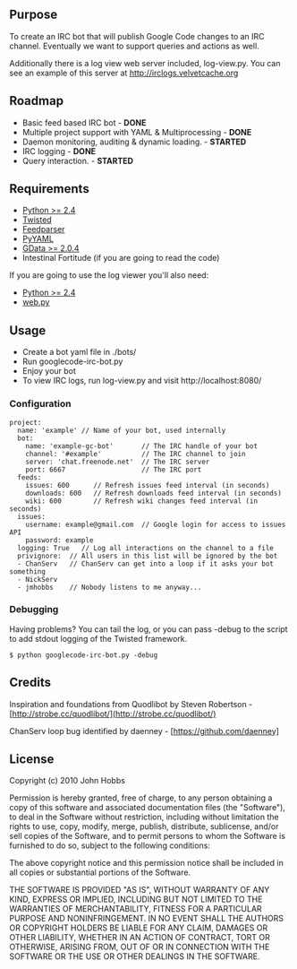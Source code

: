 ## Purpose

To create an IRC bot that will publish Google Code changes to an IRC channel. Eventually we want to support queries and actions as well.

Additionally there is a log view web server included, log-view.py.  You can see an example of this server at <http://irclogs.velvetcache.org>

## Roadmap

  * Basic feed based IRC bot - **DONE**
  * Multiple project support with YAML & Multiprocessing - **DONE**
  * Daemon monitoring, auditing & dynamic loading. - __STARTED__
  * IRC logging - **DONE**
  * Query interaction. - __STARTED__

## Requirements

  * [Python >= 2.4](http://python.org/)
  * [Twisted](http://twistedmatrix.com/trac/)
  * [Feedparser](http://www.feedparser.org/)
  * [PyYAML](http://pyyaml.org/)
  * [GData >= 2.0.4](http://code.google.com/p/gdata-python-client/)
  * Intestinal Fortitude (if you are going to read the code)

  If you are going to use the log viewer you'll also need:

  * [Python >= 2.4](http://python.org/)
  * [web.py](http://www.webpy.org/)

## Usage

  * Create a bot yaml file in ./bots/
  * Run googlecode-irc-bot.py
  * Enjoy your bot
  * To view IRC logs, run log-view.py and visit http://localhost:8080/

### Configuration

	project:
	  name: 'example' // Name of your bot, used internally
	  bot:
	    name: 'example-gc-bot'       // The IRC handle of your bot
	    channel: '#example'          // The IRC channel to join
	    server: 'chat.freenode.net'  // The IRC server
	    port: 6667                   // The IRC port
	  feeds:
	    issues: 600      // Refresh issues feed interval (in seconds)
	    downloads: 600   // Refresh downloads feed interval (in seconds)
	    wiki: 600        // Refresh wiki changes feed interval (in seconds)
	  issues:
	    username: example@gmail.com  // Google login for access to issues API
	    password: example
	  logging: True   // Log all interactions on the channel to a file
	  privignore:  // All users in this list will be ignored by the bot
	  - ChanServ   // ChanServ can get into a loop if it asks your bot something
	  - NickServ
	  - jmhobbs    // Nobody listens to me anyway...

### Debugging

Having problems?  You can tail the log, or you can pass -debug to the script to add stdout logging of the Twisted framework.

    $ python googlecode-irc-bot.py -debug

## Credits

Inspiration and foundations from Quodlibot by Steven Robertson - [http://strobe.cc/quodlibot/](http://strobe.cc/quodlibot/)

ChanServ loop bug identified by daenney - [https://github.com/daenney]

## License

Copyright (c) 2010 John Hobbs

Permission is hereby granted, free of charge, to any person obtaining a copy
of this software and associated documentation files (the "Software"), to deal
in the Software without restriction, including without limitation the rights
to use, copy, modify, merge, publish, distribute, sublicense, and/or sell
copies of the Software, and to permit persons to whom the Software is
furnished to do so, subject to the following conditions:

The above copyright notice and this permission notice shall be included in
all copies or substantial portions of the Software.

THE SOFTWARE IS PROVIDED "AS IS", WITHOUT WARRANTY OF ANY KIND, EXPRESS OR
IMPLIED, INCLUDING BUT NOT LIMITED TO THE WARRANTIES OF MERCHANTABILITY,
FITNESS FOR A PARTICULAR PURPOSE AND NONINFRINGEMENT. IN NO EVENT SHALL THE
AUTHORS OR COPYRIGHT HOLDERS BE LIABLE FOR ANY CLAIM, DAMAGES OR OTHER
LIABILITY, WHETHER IN AN ACTION OF CONTRACT, TORT OR OTHERWISE, ARISING FROM,
OUT OF OR IN CONNECTION WITH THE SOFTWARE OR THE USE OR OTHER DEALINGS IN
THE SOFTWARE.
